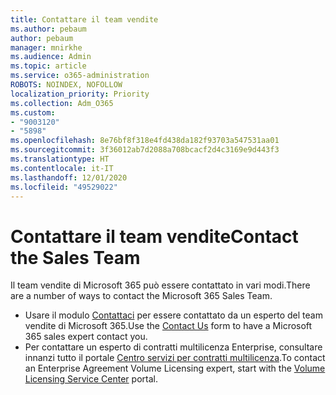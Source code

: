 ```yaml
---
title: Contattare il team vendite
ms.author: pebaum
author: pebaum
manager: mnirkhe
ms.audience: Admin
ms.topic: article
ms.service: o365-administration
ROBOTS: NOINDEX, NOFOLLOW
localization_priority: Priority
ms.collection: Adm_O365
ms.custom:
- "9003120"
- "5898"
ms.openlocfilehash: 8e76bf8f318e4fd438da182f93703a547531aa01
ms.sourcegitcommit: 3f36012ab7d2088a708bcacf2d4c3169e9d443f3
ms.translationtype: HT
ms.contentlocale: it-IT
ms.lasthandoff: 12/01/2020
ms.locfileid: "49529022"
---
```

# <a name="contact-the-sales-team"></a><span data-ttu-id="b4ac0-102">Contattare il team vendite</span><span class="sxs-lookup"><span data-stu-id="b4ac0-102">Contact the Sales Team</span></span>

<span data-ttu-id="b4ac0-103">Il team vendite di Microsoft 365 può essere contattato in vari modi.</span><span class="sxs-lookup"><span data-stu-id="b4ac0-103">There are a number of ways to contact the Microsoft 365 Sales Team.</span></span>

- <span data-ttu-id="b4ac0-104">Usare il modulo  [Contattaci](https://go.microsoft.com/fwlink/p/?LinkId=518644&clcid=0x0409) per essere contattato da un esperto del team vendite di Microsoft 365.</span><span class="sxs-lookup"><span data-stu-id="b4ac0-104">Use the  [Contact Us](https://go.microsoft.com/fwlink/p/?LinkId=518644&clcid=0x0409)  form to have a Microsoft 365 sales expert contact you.</span></span>
- <span data-ttu-id="b4ac0-105">Per contattare un esperto di contratti multilicenza Enterprise, consultare innanzi tutto il portale [Centro servizi per contratti multilicenza](https://go.microsoft.com/fwlink/p/?LinkId=329762).</span><span class="sxs-lookup"><span data-stu-id="b4ac0-105">To contact an Enterprise Agreement Volume Licensing expert, start with the  [Volume Licensing Service Center](https://go.microsoft.com/fwlink/p/?LinkId=329762) portal.</span></span>
